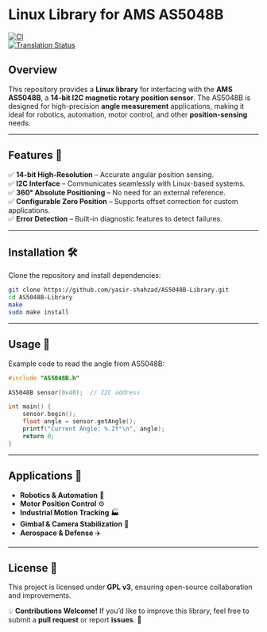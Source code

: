 # Linux Library for AMS AS5048B
[![CI](https://github.com/oliexdev/openScale/actions/workflows/ci.yml/badge.svg)](https://github.com/oliexdev/openScale/actions/workflows/ci.yml)  
[![Translation Status](https://hosted.weblate.org/widgets/openscale/-/strings/svg-badge.svg)](https://hosted.weblate.org/engage/openscale/?utm_source=widget)  

## Overview  
This repository provides a **Linux library** for interfacing with the **AMS AS5048B**, a **14-bit I2C magnetic rotary position sensor**. The AS5048B is designed for high-precision **angle measurement** applications, making it ideal for robotics, automation, motor control, and other **position-sensing** needs.  

---

## Features 🚀  
✅ **14-bit High-Resolution** – Accurate angular position sensing.  
✅ **I2C Interface** – Communicates seamlessly with Linux-based systems.  
✅ **360° Absolute Positioning** – No need for an external reference.  
✅ **Configurable Zero Position** – Supports offset correction for custom applications.  
✅ **Error Detection** – Built-in diagnostic features to detect failures.  

---

## Installation 🛠️  
Clone the repository and install dependencies:  
```bash
git clone https://github.com/yasir-shahzad/AS5048B-Library.git  
cd AS5048B-Library  
make  
sudo make install  
```

---

## Usage 📖  
Example code to read the angle from AS5048B:  
```cpp
#include "AS5048B.h"

AS5048B sensor(0x40);  // I2C address

int main() {
    sensor.begin();
    float angle = sensor.getAngle();
    printf("Current Angle: %.2f°\n", angle);
    return 0;
}
```

---

## Applications 🔄  
- **Robotics & Automation** 🤖  
- **Motor Position Control** ⚙️  
- **Industrial Motion Tracking** 🏭  
- **Gimbal & Camera Stabilization** 🎥  
- **Aerospace & Defense** ✈️  

---

## License 📜  
This project is licensed under **GPL v3**, ensuring open-source collaboration and improvements.  

💡 **Contributions Welcome!** If you’d like to improve this library, feel free to submit a **pull request** or report **issues**. 🎯
